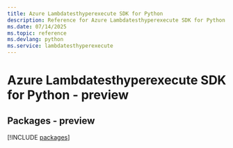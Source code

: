 ```yaml
---
title: Azure Lambdatesthyperexecute SDK for Python
description: Reference for Azure Lambdatesthyperexecute SDK for Python
ms.date: 07/14/2025
ms.topic: reference
ms.devlang: python
ms.service: lambdatesthyperexecute
---
```

# Azure Lambdatesthyperexecute SDK for Python - preview
## Packages - preview
[!INCLUDE [packages](lambdatesthyperexecute-index.md)]